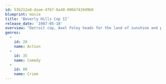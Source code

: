 ```yaml
---
id: 53b212a8-daae-47b7-8a48-006b7419d9b6
blueprint: movie
title: 'Beverly Hills Cop II'
release_date: '1987-05-18'
overview: "Detroit cop, Axel Foley heads for the land of sunshine and palm trees to find out who shot police Captain Andrew Bogomil. Thanks to a couple of old friends, Axel's investigation uncovers a series of robberies masterminded by a heartless weapons kingpin – and the chase is on."
genres:
  -
    id: 28
    name: Action
  -
    id: 35
    name: Comedy
  -
    id: 80
    name: Crime
---
```

